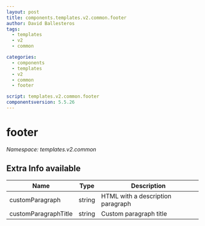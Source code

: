 ```yaml
---
layout: post
title: components.templates.v2.common.footer
author: David Ballesteros
tags:
  - templates
  - v2
  - common

categories:
  - components
  - templates
  - v2
  - common
  - footer

script: templates.v2.common.footer
componentsversion: 5.5.26
---
```

# footer

*Namespace: templates.v2.common*

## Extra Info available

| Name | Type | Description |
| --- | --- | --- |
| customParagraph |string | HTML with a description paragraph
| customParagraphTitle | string | Custom paragraph title

